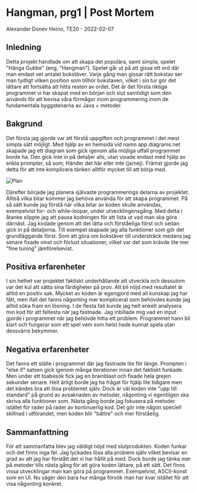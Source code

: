 # Hangman, prg1 | Post Mortem 

Alexander Donev Heino, TE20 - 2022-02-07

## Inledning

Detta projekt handlade om att skapa det populära, samt simpla, spelet "Hänga Gubbe" (eng, "Hangman"). Spelet går ut på att gissa ett ord där man endast vet antalet bokstäver. Varje gång man gissar rätt bokstav ser man tydligt vilken position som tillhör bokstaven, vilket i sin tur gör det lättare att fortsätta att hitta resten av ordet. Det är det första riktiga programmet vi har skapat med en början och slut samtidigt som den används för att bevisa våra förmågor inom programmering inom de fundamentala byggstenarna av Java + metoder. 

## Bakgrund

Det första jag gjorde var att förstå uppgiften och programmet i det mest simpla sätt möjligt. Med hjälp av en hemsida vid namn app.diagrams.net skapade jag ett diagram som gick igenom alla möjliga utfall programmet borde ha. Den gick inte in på detaljer alls, utan visade endast med hjälp av enkla prompter, så som; Händer det här eller inte (ja/nej). Främst gjorde jag detta för att inte komplicera tänken alltför mycket till att börja med.

![Plan](https://cdn.discordapp.com/attachments/813684682867867658/932570710734409788/unknown.png)

Därefter började jag planera självaste programmerings delarna av projektet. Alltså vilka bitar kommer jag behöva använda för att skapa programmet. På så sätt kunde jag förstå när vilka bitar av koden skulle användas, exempelvist for- och while-loopar, under utvecklingensgång. Med detta i åtanke slippte jag att pausa kodningen för att lista ut vad man ska göra därnäst. Jag kodade genom att det lätta och förståeliga först och sedan gick in på detaljerna. Till exempel skapade jag alla funktioner som gör det grundläggande först. Som att göra om bokstäver till understräck medans jag senare fixade vinst och förlust situationer, vilket var det som krävde lite mer "fine tuning" jämförelsevist. 

## Positiva erfarenheter

I sin helhet var projektet faktiskt underhållande att utveckla och dessutom var det kul att sätta sina färdigheter på prov. Att bli nöjd med resultatet är alltid en positiv sak. Mycket av koden är egengjord med all kunskap jag har fått, men ifall det fanns någonting mer komplicerat som behövdes kunde jag alltid söka fram en lösning. I de flesta fall kunde jag helt enkelt analysera min kod för att feltesta när jag fastnade. Jag inbillade mig vad en input gjorde i programmet när jag behövde hitta ett problem. Programmet hann bli klart och fungerar som ett spel vem som helst hade kunnat spela utan dessvärre bekymmer.

## Negativa erfarenheter

Det fanns ett ställe i programmet där jag fastnade lite för länge. Prompten i "else if" satsen gick igenom många iterationer innan det faktiskt funkade. Men under ett toabesök fick jag en brainblast och fixade hela grejen sekunder senare. Helt ärligt borde jag ha frågat för hjälp lite tidigare men det kändes bra att lösa problemet själv. Dock är väl koden inte "upp till standard" på grund av avsaknaden av metoder, någonting vi egentligen ska skriva alla funktioner som. Nästa gång borde jag fokusera på metoder istället för rader på rader av kontinuerlig kod. Det gör inte någon speciell skillnad i utförandet, men koden blir "bättre" och mer förståelig.

## Sammanfattning

För att sammanfatta blev jag väldigt nöjd med slutprodukten. Koden funkar och det finns inga fel. Jag lyckades lösa alla problem själv vilket bevisar en grad av att jag har förstått det vi har hållit på med. Dock borde jag tänka mer på metoder tills nästa gång för att göra koden lättare, på ett sätt. Det finns vissa utvecklingar man kan göra på programmet. Exempelvist, ASCII-konst som en UI. Nu säger den bara hur många försök man har kvar istället för att visa någonting konkret.
